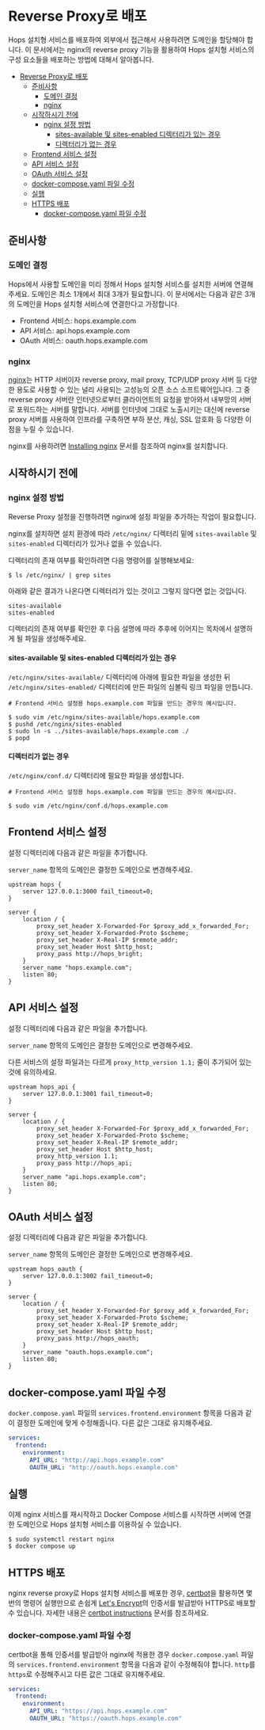 # Reverse Proxy로 배포

Hops 설치형 서비스를 배포하여 외부에서 접근해서 사용하려면 도메인을 할당해야
합니다.  이 문서에서는 nginx의 reverse proxy 기능을 활용하여 Hops 설치형
서비스의 구성 요소들을 배포하는 방법에 대해서 알아봅니다.

* [Reverse Proxy로 배포](#reverse-proxy로-배포)
  * [준비사항](#준비사항)
    * [도메인 결정](#도메인-결정)
    * [nginx](#nginx)
  * [시작하시기 전에](#시작하시기-전에)
    * [nginx 설정 방법](#nginx-설정-방법)
      * [sites-available 및 sites-enabled 디렉터리가 있는 경우](#sites-available-및-sites-enabled-디렉터리가-있는-경우)
      * [디렉터리가 없는 경우](#디렉터리가-없는-경우)
  * [Frontend 서비스 설정](#frontend-서비스-설정)
  * [API 서비스 설정](#api-서비스-설정)
  * [OAuth 서비스 설정](#oauth-서비스-설정)
  * [docker-compose.yaml 파일 수정](#docker-composeyaml-파일-수정)
  * [실행](#실행)
  * [HTTPS 배포](#https-배포)
    * [docker-compose.yaml 파일 수정](#docker-composeyaml-파일-수정-1)

## 준비사항

### 도메인 결정

Hops에서 사용할 도메인을 미리 정해서 Hops 설치형 서비스를 설치한 서버에
연결해주세요. 도메인은 최소 1개에서 최대 3개가 필요합니다. 이 문서에서는 다음과
같은 3개의 도메인을 Hops 설치형 서비스에 연결한다고 가정합니다.

- Frontend 서비스: hops.example.com
- API 서비스: api.hops.example.com
- OAuth 서비스: oauth.hops.example.com

### nginx

[nginx](https://nginx.org/)는 HTTP 서버이자 reverse proxy, mail proxy, TCP/UDP
proxy 서버 등 다양한 용도로 사용할 수 있는 널리 사용되는 고성능의 오픈 소스
소프트웨어입니다.  그 중 reverse proxy 서버란 인터넷으로부터 클라이언트의
요청을 받아와서 내부망의 서버로 포워드하는 서버를 말합니다.  서버를 인터넷에
그대로 노출시키는 대신에 reverse proxy 서버를 사용하여 인프라를 구축하면 부하
분산, 캐싱, SSL 암호화 등 다양한 이점을 누릴 수 있습니다.

nginx를 사용하려면 [Installing nginx](https://nginx.org/en/docs/install.html)
문서를 참조하여 nginx를 설치합니다.

## 시작하시기 전에

### nginx 설정 방법

Reverse Proxy 설정을 진행하려면 nginx에 설정 파일을 추가하는 작업이 필요합니다.

nginx를 설치하면 설치 환경에 따라 `/etc/nginx/` 디렉터리 밑에 `sites-available`
및 `sites-enabled` 디렉터리가 있거나 없을 수 있습니다.

디렉터리의 존재 여부를 확인하려면 다음 명령어를 실행해보세요:

```console
$ ls /etc/nginx/ | grep sites
```

아래와 같은 결과가 나온다면 디렉터리가 있는 것이고 그렇지 않다면 없는 것입니다.

```
sites-available
sites-enabled
```

디렉터리의 존재 여부를 확인한 후 다음 설명에 따라 추후에 이어지는 목차에서
설명하게 될 파일을 생성해주세요.

#### sites-available 및 sites-enabled 디렉터리가 있는 경우

`/etc/nginx/sites-available/` 디렉터리에 아래에 필요한 파일을 생성한 뒤
`/etc/nginx/sites-enabled/` 디렉터리에 만든 파일의 심볼릭 링크 파일을 만듭니다.

```console
# Frontend 서비스 설정용 hops.example.com 파일을 만드는 경우의 예시입니다.

$ sudo vim /etc/nginx/sites-available/hops.example.com
$ pushd /etc/nginx/sites-enabled
$ sudo ln -s ../sites-available/hops.example.com ./
$ popd
```

#### 디렉터리가 없는 경우

`/etc/nginx/conf.d/` 디렉터리에 필요한 파일을 생성합니다.

```console
# Frontend 서비스 설정용 hops.example.com 파일을 만드는 경우의 예시입니다.

$ sudo vim /etc/nginx/conf.d/hops.example.com
```

## Frontend 서비스 설정

설정 디렉터리에 다음과 같은 파일을 추가합니다.

`server_name` 항목의 도메인은 결정한 도메인으로 변경해주세요.

```
upstream hops {
    server 127.0.0.1:3000 fail_timeout=0;
}

server {
    location / {
        proxy_set_header X-Forwarded-For $proxy_add_x_forwarded_For;
        proxy_set_header X-Forwarded-Proto $scheme;
        proxy_set_header X-Real-IP $remote_addr;
        proxy_set_header Host $http_host;
        proxy_pass http://hops_bright;
    }
    server_name "hops.example.com";
    listen 80;
}
```

## API 서비스 설정

설정 디렉터리에 다음과 같은 파일을 추가합니다.

`server_name` 항목의 도메인은 결정한 도메인으로 변경해주세요.

다른 서비스의 설정 파일과는 다르게 `proxy_http_version 1.1;` 줄이 추가되어 있는
것에 유의하세요.

```
upstream hops_api {
    server 127.0.0.1:3001 fail_timeout=0;
}

server {
    location / {
        proxy_set_header X-Forwarded-For $proxy_add_x_forwarded_For;
        proxy_set_header X-Forwarded-Proto $scheme;
        proxy_set_header X-Real-IP $remote_addr;
        proxy_set_header Host $http_host;
        proxy_http_version 1.1;
        proxy_pass http://hops_api;
    }
    server_name "api.hops.example.com";
    listen 80;
}
```

## OAuth 서비스 설정

설정 디렉터리에 다음과 같은 파일을 추가합니다.

`server_name` 항목의 도메인은 결정한 도메인으로 변경해주세요.

```
upstream hops_oauth {
    server 127.0.0.1:3002 fail_timeout=0;
}

server {
    location / {
        proxy_set_header X-Forwarded-For $proxy_add_x_forwarded_For;
        proxy_set_header X-Forwarded-Proto $scheme;
        proxy_set_header X-Real-IP $remote_addr;
        proxy_set_header Host $http_host;
        proxy_pass http://hops_oauth;
    }
    server_name "oauth.hops.example.com";
    listen 80;
}
```

## docker-compose.yaml 파일 수정

`docker.compose.yaml` 파일의 `services.frontend.environment` 항목을 다음과 같이
결정한 도메인에 맞게 수정해줍니다.  다른 값은 그대로 유지해주세요.

```yaml
services:
  frontend:
    environment:
      API_URL: "http://api.hops.example.com"
      OAUTH_URL: "http://oauth.hops.example.com"
```

## 실행

이제 nginx 서비스를 재시작하고 Docker Compose 서비스를 시작하면 서버에 연결한
도메인으로 Hops 설치형 서비스를 이용하실 수 있습니다.

```console
$ sudo systemctl restart nginx
$ docker compose up
```

## HTTPS 배포

nginx reverse proxy로 Hops 설치형 서비스를 배포한 경우,
[certbot](https://certbot.eff.org/)을 활용하면 몇 번의 명령어 실행만으로 손쉽게
[Let's Encrypt](https://letsencrypt.org/)의 인증서를 발급받아 HTTPS로 배포할 수
있습니다.  자세한 내용은 [certbot
instructions](https://certbot.eff.org/instructions) 문서를 참조하세요.

### docker-compose.yaml 파일 수정

certbot을 통해 인증서를 발급받아 nginx에 적용한 경우 `docker.compose.yaml`
파일의 `services.frontend.environment` 항목을 다음과 같이 수정해줘야 합니다.
`http`를 `https`로 수정해주시고 다른 값은 그대로 유지해주세요.

```yaml
services:
  frontend:
    environment:
      API_URL: "https://api.hops.example.com"
      OAUTH_URL: "https://oauth.hops.example.com"
```
